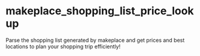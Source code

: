 # makeplace_shopping_list_price_lookup
Parse the shopping list generated by makeplace and get prices and best locations to plan your shopping trip efficiently!
